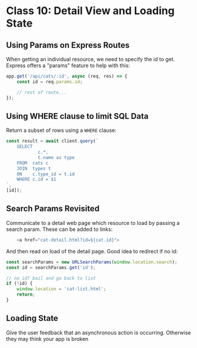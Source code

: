 Class 10: Detail View and Loading State
===

## Using Params on Express Routes

When getting an individual resource, we need to specify the id to get. Express offers a "params" feature to help with this:

```js
app.get('/api/cats/:id', async (req, res) => {
    const id = req.params.id;

    // rest of route...
});
```

## Using WHERE clause to limit SQL Data

Return a subset of rows using a `WHERE` clause:

```js
const result = await client.query(`
    SELECT
            c.*,
            t.name as type
    FROM  cats c
    JOIN  types t
    ON    c.type_id = t.id
    WHERE c.id = $1
`,
[id]);
```

## Search Params Revisited

Communicate to a detail web page which resource to load by passing a search param. These can be added to links:

```js
    <a href="cat-detail.html?id=${cat.id}">
```

And then read on load of the detail page. Good idea to redirect if no id:

```js
const searchParams = new URLSearchParams(window.location.search);
const id = searchParams.get('id');

// no id? bail and go back to list
if (!id) {
    window.location = 'cat-list.html';
    return;
}
```

## Loading State

Give the user feedback that an asynchronous action is occurring. Otherwise they may think your app is broken